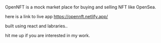 OpenNFT is a mock market place for buying and selling NFT like OpenSea.

here is a link to live app https://opennft.netlify.app/

built using react and labraries.. 

hit me up if you are interested in my work.
